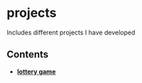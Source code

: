 # projects
Includes different projects I have developed
## Contents
* **[lottery game](https://github.com/Javi-py/turbo-pygame/blob/master/loteriaconopciones.py)**
